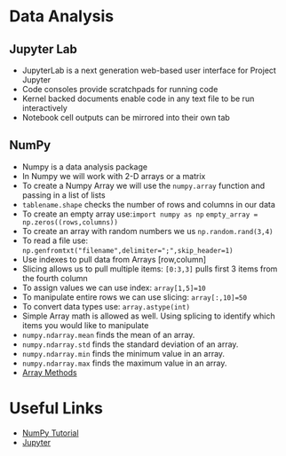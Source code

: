 # Data Analysis

## Jupyter Lab

- JupyterLab is a next generation web-based user interface for Project Jupyter
- Code consoles provide scratchpads for running code
- Kernel backed documents enable code in any text file to be run interactively
- Notebook cell outputs can be mirrored into their own tab

## NumPy

- Numpy is a data analysis package
- In Numpy we will work with 2-D arrays or a matrix
- To create a Numpy Array we will use the `numpy.array` function and passing in a list of lists
- `tablename.shape` checks the number of rows and columns in our data
- To create an empty array use:`import numpy as np` 
  `empty_array = np.zeros((rows,columns))`
- To create an array with random numbers we us `np.random.rand(3,4)`
- To read a file use: `np.genfromtxt("filename",delimiter=";",skip_header=1)`
- Use indexes to pull data from Arrays [row,column]
- Slicing allows us to pull multiple items: `[0:3,3]` pulls first 3 items from the fourth column
- To assign values we can use index: `array[1,5]=10`
- To manipulate entire rows we can use slicing: `array[:,10]=50`
- To convert data types use: `array.astype(int)`
- Simple Array math is allowed as well. Using splicing to identify which items you would like to manipulate
- `numpy.ndarray.mean` finds the mean of an array.
- `numpy.ndarray.std` finds the standard deviation of an array.
- `numpy.ndarray.min` finds the minimum value in an array.
- `numpy.ndarray.max` finds the maximum value in an array.
- [Array Methods](https://numpy.org/doc/stable/reference/arrays.ndarray.html)

# Useful Links

- [NumPy Tutorial](https://www.dataquest.io/blog/numpy-tutorial-python/)
- [Jupyter](https://jupyterlab.readthedocs.io/en/stable/getting_started/overview.html)